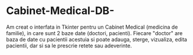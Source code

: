 # Cabinet-Medical-DB-
Am creat o interfata in Tkinter pentru un Cabinet Medical (medicina de familie), in care sunt 2 baze date (doctori, pacienti). Fiecare "doctor" are baza de date cu pacientii acestuia si poate adauga, sterge, vizualiza, edita pacientii, dar si sa le prescrie retete sau adeverinte.

